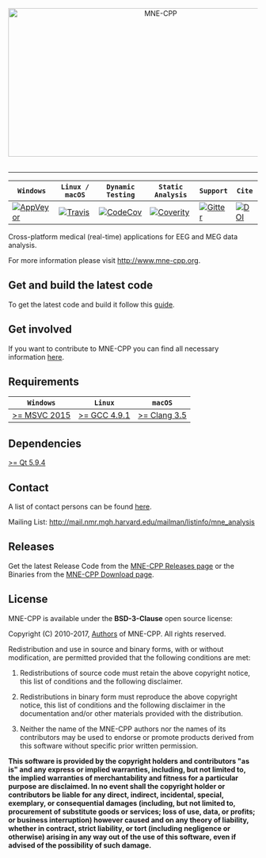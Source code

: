 <div align="center">
  <img src="http://www.mne-cpp.org/wp-content/uploads/2016/06/MNE-CPP_GitHub_Logo.png" width="600" height="300" alt="MNE-CPP"><br><br>
</div>

-----------------

| **`Windows`** | **`Linux / macOS`** | **`Dynamic Testing`** | **`Static Analysis`** | **`Support`** | **`Cite`** |
|---------------|---------------------|-----------------------|-----------------------|---------------|------------|
| [![AppVeyor](https://ci.appveyor.com/api/projects/status/b63nawx8mnmmr9rv?svg=true)](https://ci.appveyor.com/project/chdinh/mne-cpp) | [![Travis](https://api.travis-ci.org/mne-tools/mne-cpp.png?branch=master)](https://travis-ci.org/mne-tools/mne-cpp) | [![CodeCov](https://codecov.io/gh/mne-tools/mne-cpp/branch/master/graph/badge.svg)](https://codecov.io/gh/mne-tools/mne-cpp) | [![Coverity](https://scan.coverity.com/projects/8955/badge.svg)](https://scan.coverity.com/projects/mne-tools-mne-cpp) | [![Gitter](https://badges.gitter.im/mne-tools/mne-cpp.svg)](https://gitter.im/mne-tools/mne-cpp?utm_source=badge&utm_medium=badge&utm_campaign=pr-badge&utm_content=badge) | [![DOI](https://zenodo.org/badge/DOI/10.5281/zenodo.439390.svg)](https://doi.org/10.5281/zenodo.439390) |

Cross-platform medical (real-time) applications for EEG and MEG data analysis.

For more information please visit http://www.mne-cpp.org.


Get and build the latest code
-----------------------------

To get the latest code and build it follow this [guide](http://wiki.mne-cpp.org/index.php/Step_by_Step_Setup_Guide). 


Get involved
------------

If you want to contribute to MNE-CPP you can find all necessary information [here](http://wiki.mne-cpp.org/index.php/Portal:Contribute).


Requirements
------------

| **`Windows`** | **`Linux`** | **`macOS`** |
|---------------|-------------|-------------|
| [>= MSVC 2015](https://www.visualstudio.com/downloads/) | [>= GCC 4.9.1](https://gcc.gnu.org/releases.html) | [>= Clang 3.5](https://developer.apple.com/xcode/) |


Dependencies
------------

[>= Qt 5.9.4](http://download.qt.io/official_releases/qt/5.9/5.9.4/)


Contact
-------

A list of contact persons can be found [here](http://www.mne-cpp.org/index.php/contact/).

Mailing List: http://mail.nmr.mgh.harvard.edu/mailman/listinfo/mne_analysis


Releases
--------

Get the latest Release Code from the [MNE-CPP Releases page](https://github.com/mne-tools/mne-cpp/releases) or the Binaries from the [MNE-CPP Download page](http://www.mne-cpp.org/index.php/download/).


License
-------

MNE-CPP is available under the **BSD-3-Clause** open source license:

Copyright (C) 2010-2017, <a href="https://www.mne-cpp.org/index.php/team/" target="_blank">Authors</a> of MNE-CPP.
All rights reserved.

Redistribution and use in source and binary forms, with or without modification, are permitted provided that the following conditions are met:

1. Redistributions of source code must retain the above copyright notice,
   this list of conditions and the following disclaimer.

2. Redistributions in binary form must reproduce the above copyright notice,
   this list of conditions and the following disclaimer in the documentation
   and/or other materials provided with the distribution.

3. Neither the name of the MNE-CPP authors nor the names of its contributors
   may be used to endorse or promote products derived from this software
   without specific prior written permission.

**This software is provided by the copyright holders and contributors
"as is" and any express or implied warranties, including, but not
limited to, the implied warranties of merchantability and fitness for
a particular purpose are disclaimed. In no event shall the copyright
holder or contributors be liable for any direct, indirect, incidental,
special, exemplary, or consequential damages (including, but not
limited to, procurement of substitute goods or services; loss of use,
data, or profits; or business interruption) however caused and on any
theory of liability, whether in contract, strict liability, or tort
(including negligence or otherwise) arising in any way out of the use
of this software, even if advised of the possibility of such damage.**
